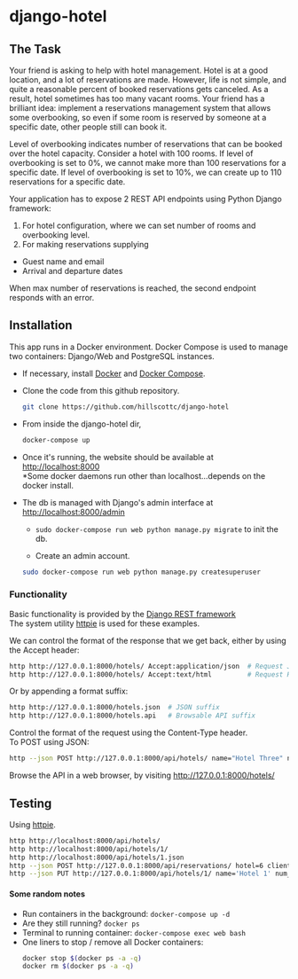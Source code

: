 # django-hotel

## The Task
Your friend is asking to help with hotel management. Hotel is at a good location, and a lot of
reservations are made. However, life is not simple, and quite a reasonable percent of booked
reservations gets canceled. As a result, hotel sometimes has too many vacant rooms.
Your friend has a brilliant idea: implement a reservations management system that allows some
overbooking, so even if some room is reserved by someone at a specific date, other people still
can book it. 

Level of overbooking indicates number of reservations that can be booked over the hotel
capacity. Consider a hotel with 100 rooms. If level of overbooking is set to 0%, we cannot make more than 100 reservations for a specific
date. If level of overbooking is set to 10%, we can create up to 110 reservations for a specific date.

Your application has to expose 2 REST API endpoints using Python Django framework:
1. For hotel configuration, where we can set number of rooms and overbooking level.
2. For making reservations supplying
  - Guest name and email
  - Arrival and departure dates  

When max number of reservations is reached, the second endpoint responds with an error.


## Installation
This app runs in a Docker environment. Docker Compose is used to manage two containers: Django/Web and PostgreSQL instances.

- If necessary, install <a href="https://docs.docker.com/install/">Docker</a> and <a href="https://docs.docker.com/compose/install/#install-compose">Docker Compose</a>.
- Clone the code from this github repository.
    ```bash
    git clone https://github.com/hillscottc/django-hotel
    ``` 
- From inside the django-hotel dir, 
    ```bash
    docker-compose up
    ```
- Once it's running, the website should be available at  
    <http://localhost:8000>  
*Some docker daemons run other than localhost...depends on the docker install.

- The db is managed with Django's admin interface at <http://localhost:8000/admin>  

    - `sudo docker-compose run web python manage.py migrate` to init the db.

    - Create an admin account.
    ```bash
    sudo docker-compose run web python manage.py createsuperuser
    ```


### Functionality
Basic functionality is provided by the [Django REST framework](http://www.django-rest-framework.org/)  
The system utility [httpie](https://github.com/jakubroztocil/httpie#installation) is used for these examples.

We can control the format of the response that we get back, either by using the Accept header:
```bash
http http://127.0.0.1:8000/hotels/ Accept:application/json  # Request JSON
http http://127.0.0.1:8000/hotels/ Accept:text/html         # Request HTML

```

Or by appending a format suffix:
```bash
http http://127.0.0.1:8000/hotels.json  # JSON suffix
http http://127.0.0.1:8000/hotels.api   # Browsable API suffix
```

Control the format of the request using the Content-Type header.  
To POST using JSON:
```bash
http --json POST http://127.0.0.1:8000/api/hotels/ name="Hotel Three" num_rooms=5
```

Browse the API in a web browser, by visiting <http://127.0.0.1:8000/hotels/>


## Testing
Using [httpie](https://github.com/jakubroztocil/httpie#installation).
```bash
http http://localhost:8000/api/hotels/
http http://localhost:8000/api/hotels/1/
http http://localhost:8000/api/hotels/1.json
http --json POST http://127.0.0.1:8000/api/reservations/ hotel=6 client_name='Jackson' res_date='2020-02-05'
http --json PUT http://127.0.0.1:8000/api/hotels/1/ name='Hotel 1' num_rooms=10 res_buffer=2
```


#### Some random notes
- Run containers in the background: `docker-compose up -d`    
- Are they still running? `docker ps`
- Terminal to running container: `docker-compose exec web bash`
- One liners to stop / remove all Docker containers:
    ```bash
    docker stop $(docker ps -a -q)
    docker rm $(docker ps -a -q)
    ```
